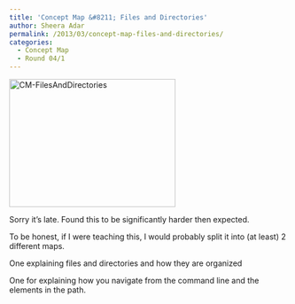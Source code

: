 ```yaml
---
title: 'Concept Map &#8211; Files and Directories'
author: Sheera Adar
permalink: /2013/03/concept-map-files-and-directories/
categories:
  - Concept Map
  - Round 04/1
---
```

[<img class="alignnone size-medium wp-image-2000" alt="CM-FilesAndDirectories" src="http://teaching.software-carpentry.org/wp-content/uploads/2013/03/CM-FilesAndDirectories-300x231.jpg" width="300" height="231" />][1]

Sorry it&#8217;s late. Found this to be significantly harder then expected.

To be honest, if I were teaching this, I would probably split it into (at least) 2 different maps.

One explaining files and directories and how they are organized

One for explaining how you navigate from the command line and the elements in the path.

 [1]: http://teaching.software-carpentry.org/wp-content/uploads/2013/03/CM-FilesAndDirectories.jpg
